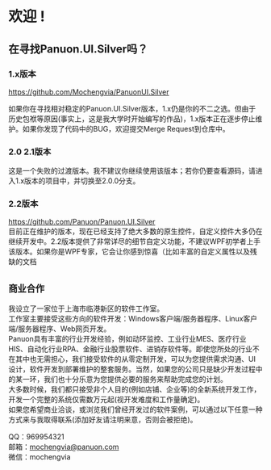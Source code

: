 # 欢迎 !

## 在寻找Panuon.UI.Silver吗？

### 1.x版本
https://github.com/Mochengvia/PanuonUI.Silver  

如果你在寻找相对稳定的Panuon.UI.Silver版本，1.x仍是你的不二之选。但由于历史包袱等原因(事实上，这是我大学时开始编写的作品)，1.x版本正在逐步停止维护。如果你发现了代码中的BUG，欢迎提交Merge Request到仓库中。  

### 2.0 2.1版本
这是一个失败的过渡版本。我不建议你继续使用该版本；若你仍要查看源码，请进入1.x版本的项目中，并切换至2.0.0分支。  

### 2.2版本
https://github.com/Panuon/Panuon.UI.Silver  
目前正在维护的版本，现在已经支持了绝大多数的原生控件，自定义控件大多仍在继续开发中。2.2版本提供了非常详尽的细节自定义功能，不建议WPF初学者上手该版本。如果你是WPF专家，它会让你感到惊喜（比如丰富的自定义属性以及残缺的文档  
  

## `商业合作`
我设立了一家位于上海市临港新区的软件工作室。  
工作室主要接受这些方向的软件开发：Windows客户端/服务器程序、Linux客户端/服务器程序、Web网页开发。  
Panuon具有丰富的行业开发经验，例如动环监控、工业行业MES、医疗行业HIS、自动化行业RPA、金融行业股票软件、进销存软件等。即使您所处的行业不在其中也无需担心，我们接受软件的从零定制开发，可以为您提供需求沟通、UI设计，软件开发到部署维护的整套服务。当然，如果您的公司只是缺少开发过程中的某一环，我们也十分乐意为您提供必要的服务来帮助完成您的计划。  
大多数时候，我们都只接受非个人目的(例如店铺、企业等)的全新系统开发工作，开发一个完整的系统仅需数万元起(视开发难度和工作量确定)。  
如果您希望商业洽谈，或浏览我们曾经开发过的软件案例，可以通过以下任意一种方式来与我取得联系(添加好友请注明来意，否则会被拒绝)。 

QQ：969954321  
邮箱：mochengvia@panuon.com  
微信：mochengvia  